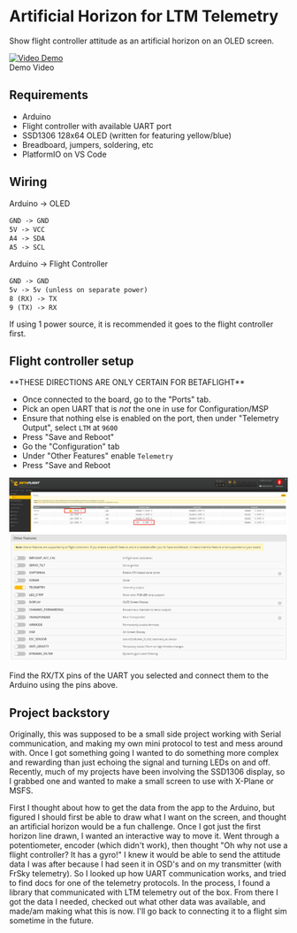 # Artificial Horizon for LTM Telemetry

Show flight controller attitude as an artificial horizon on an OLED screen.

[![Video Demo](https://img.youtube.com/vi/c99ORLmCuuQ/0.jpg)](https://www.youtube.com/watch?v=c99ORLmCuuQ "Artificial Horizon Demo Video") <br>
Demo Video

## Requirements
- Arduino
- Flight controller with available UART port
- SSD1306 128x64 OLED (written for featuring yellow/blue)
- Breadboard, jumpers, soldering, etc
- PlatformIO on VS Code

## Wiring
Arduino -> OLED
```
GND -> GND
5V -> VCC
A4 -> SDA
A5 -> SCL
```

Arduino -> Flight Controller
```
GND -> GND
5v -> 5v (unless on separate power)
8 (RX) -> TX
9 (TX) -> RX
```

If using 1 power source, it is recommended it goes to the flight controller first.

## Flight controller setup
\*\*THESE DIRECTIONS ARE ONLY CERTAIN FOR BETAFLIGHT\*\* <br />
- Once connected to the board, go to the "Ports" tab.
- Pick an open UART that is *not* the one in use for Configuration/MSP
- Ensure that nothing else is enabled on the port, then under "Telemetry Output", select `LTM` at `9600`
- Press "Save and Reboot"
- Go the "Configuration" tab
- Under "Other Features" enable `Telemetry`
- Press "Save and Reboot

![Screenshot 1](https://raw.githubusercontent.com/Gabe-H/Artificial-Horizon/master/media/BF_screenshot1.png)
![Screenshot 2](https://raw.githubusercontent.com/Gabe-H/Artificial-Horizon/master/media/BF_screenshot2.png)

Find the RX/TX pins of the UART you selected and connect them to the Arduino using the pins above.

## Project backstory
Originally, this was supposed to be a small side project working with Serial communication, and making my own mini protocol to test and mess around with. Once I got something going I wanted to do something more complex and rewarding than just echoing the signal and turning LEDs on and off. Recently, much of my projects have been involving the SSD1306 display, so I grabbed one and wanted to make a small screen to use with X-Plane or MSFS.

First I thought about how to get the data from the app to the Arduino, but figured I should first be able to draw what I want on the screen, and thought an artificial horizon would be a fun challenge. Once I got just the first horizon line drawn, I wanted an interactive way to move it. Went through a potentiometer, encoder (which didn't work), then thought "Oh why not use a flight controller? It has a gyro!" I knew it would be able to send the attitude data I was after because I had seen it in OSD's and on my transmitter (with FrSky telemetry). So I looked up how UART communication works, and tried to find docs for one of the telemetry protocols. In the process, I found a library that communicated with LTM telemetry out of the box. From there I got the data I needed, checked out what other data was available, and made/am making what this is now. I'll go back to connecting it to a flight sim sometime in the future.